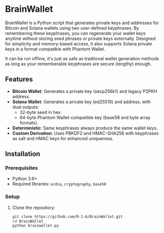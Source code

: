 # BrainWallet

BrainWallet is a Python script that generates private keys and addresses for Bitcoin and Solana wallets using two user-defined keyphrases. By remembering these keyphrases, you can regenerate your wallet keys anytime without storing seed phrases or private keys externally. Designed for simplicity and memory-based access, it also supports Solana private keys in a format compatible with Phantom Wallet.

It can be run offline, it's just as safe as tradtional wallet generation methods as long as your rememberable keyphrases are secure (lengthy) enough.

## Features
- **Bitcoin Wallet**: Generates a private key (secp256k1) and legacy P2PKH address.
- **Solana Wallet**: Generates a private key (ed25519) and address, with dual outputs:
  - 32-byte seed in hex.
  - 64-byte Phantom Wallet-compatible key (base58 and byte array formats).
- **Deterministic**: Same keyphrases always produce the same wallet keys.
- **Custom Derivation**: Uses PBKDF2 and HMAC-SHA256 with keyphrases as salt and HMAC keys for enhanced uniqueness.

## Installation

### Prerequisites
- Python 3.6+
- Required libraries: `ecdsa`, `cryptography`, `base58`

### Setup
1. Clone the repository:
   ```bash
   git clone https://github.com/R-1-6/BrainWallet.git
   cd BrainWallet
   python brainwallet.py
